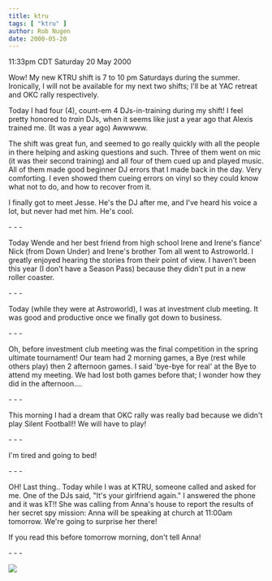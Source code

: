```yaml
---
title: ktru
tags: [ "ktru" ]
author: Rob Nugen
date: 2000-05-20
---
```


<title>KTRU</title>
<p class=date>11:33pm CDT Saturday 20 May 2000</p>

<p>Wow!  My new KTRU shift is 7 to 10 pm Saturdays during the summer.
Ironically, I will not be available for my next two shifts; I'll be at
YAC retreat and OKC rally respectively.

<p>Today I had four (4), count-em 4 DJs-in-training during my shift!
I feel pretty honored to <em>train</em> DJs, when it seems like just a
year ago that Alexis trained me.  (It was a year ago)   Awwwww.

<p>The shift was great fun, and seemed to go really quickly with all
the people in there helping and asking questions and such.  Three of
them went on mic (it was their second training) and all four of them
cued up and played music.  All of them made good beginner DJ errors
that I made back in the day.  Very comforting.  I even showed them
cueing errors on vinyl so they could know what not to do, and how to
recover from it.

<p>I finally got to meet Jesse.  He's the DJ after me, and I've heard
his voice a lot, but never had met him.  He's cool.

<p>- - -

<p>Today Wende and her best friend from high school Irene and Irene's
fiance' Nick (from Down Under) and Irene's brother Tom all went to
Astroworld.  I greatly enjoyed hearing the stories from their point of
view.  I haven't been this year (I don't have a Season Pass) because
they didn't put in a new roller coaster.

<p>- - -

<p>Today (while they were at Astroworld), I was at investment club
meeting.  It was good and productive once we finally got down to
business.

<p>- - -

<p>Oh, before investment club meeting was the final competition in the
spring ultimate tournament!  Our team had 2 morning games, a Bye (rest
while others play) then 2 afternoon games.  I said 'bye-bye for real'
at the Bye to attend my meeting.  We had lost both games before that;
I wonder how they did in the afternoon....

<p>- - -

<p>This morning I had a dream that OKC rally was really bad because we
didn't play Silent Football!!  We will have to play!

<p>- - -

<p>I'm tired and going to bed!

<p>- - -

<p>OH!  Last thing..  Today while I was at KTRU, someone called and
asked for me.  One of the DJs said, "It's your girlfriend again."  I
answered the phone and it was kT!!  She was calling from Anna's house
to report the results of her secret spy mission: Anna will be speaking
at church at 11:00am tomorrow.  We're going to surprise her there!

<p>If you read this before tomorrow morning, don't tell Anna!

<p>- - -

<p><img src='/images/rob/wL-ROB.gif'>

